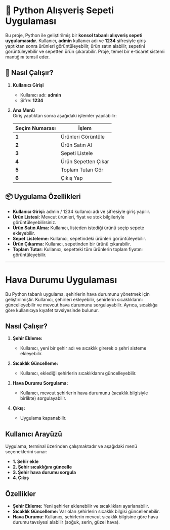 # 🛒 Python Alışveriş Sepeti Uygulaması

Bu proje, Python ile geliştirilmiş bir **konsol tabanlı alışveriş sepeti uygulamasıdır**. Kullanıcı, **admin** kullanıcı adı ve **1234** şifresiyle giriş yaptıktan sonra ürünleri görüntüleyebilir, ürün satın alabilir, sepetini görüntüleyebilir ve sepetten ürün çıkarabilir. Proje, temel bir e-ticaret sistemi mantığını temsil eder.

## 🚀 Nasıl Çalışır?

1. **Kullanıcı Girişi**
   - Kullanıcı adı: **admin**  
   - Şifre: **1234**  

2. **Ana Menü**  
   Giriş yaptıktan sonra aşağıdaki işlemler yapılabilir:  

   | Seçim Numarası | İşlem                 |
   |----------------|-----------------------|
   | **1**          | Ürünleri Görüntüle    |
   | **2**          | Ürün Satın Al         |
   | **3**          | Sepeti Listele        |
   | **4**          | Ürün Sepetten Çıkar   |
   | **5**          | Toplam Tutarı Gör     |
   | **6**          | Çıkış Yap             |

## 📦 Uygulama Özellikleri

- **Kullanıcı Girişi:** admin / 1234 kullanıcı adı ve şifresiyle giriş yapılır.  
- **Ürün Listesi:** Mevcut ürünleri, fiyat ve stok bilgileriyle görüntüleyebilirsiniz.  
- **Ürün Satın Alma:** Kullanıcı, listeden istediği ürünü seçip sepete ekleyebilir.  
- **Sepet Listeleme:** Kullanıcı, sepetindeki ürünleri görüntüleyebilir.  
- **Ürün Çıkarma:** Kullanıcı, sepetinden bir ürünü çıkarabilir.  
- **Toplam Tutar:** Kullanıcı, sepetteki tüm ürünlerin toplam fiyatını görüntüleyebilir.  

---

# Hava Durumu Uygulaması

Bu Python tabanlı uygulama, şehirlerin hava durumunu yönetmek için geliştirilmiştir. Kullanıcı, şehirleri ekleyebilir, şehirlerin sıcaklıklarını güncelleyebilir ve mevcut hava durumunu sorgulayabilir. Ayrıca, sıcaklığa göre kullanıcıya kıyafet tavsiyesinde bulunur.

## Nasıl Çalışır?

1. **Şehir Ekleme:**
   - Kullanıcı, yeni bir şehir adı ve sıcaklık girerek o şehri sisteme ekleyebilir.
   
2. **Sıcaklık Güncelleme:**
   - Kullanıcı, eklediği şehirlerin sıcaklıklarını güncelleyebilir.
   
3. **Hava Durumu Sorgulama:**
   - Kullanıcı, mevcut şehirlerin hava durumunu (sıcaklık bilgisiyle birlikte) sorgulayabilir.

4. **Çıkış:**
   - Uygulama kapanabilir.

## Kullanıcı Arayüzü

Uygulama, terminal üzerinden çalışmaktadır ve aşağıdaki menü seçeneklerini sunar:

- **1. Şehir ekle**
- **2. Şehir sıcaklığını güncelle**
- **3. Şehir hava durumu sorgula**
- **4. Çıkış**

## Özellikler

- **Şehir Ekleme:** Yeni şehirler eklenebilir ve sıcaklıkları ayarlanabilir.
- **Sıcaklık Güncelleme:** Var olan şehirlerin sıcaklık bilgisi güncellenebilir.
- **Hava Durumu:** Kullanıcı, şehirlerin mevcut sıcaklık bilgisine göre hava durumu tavsiyesi alabilir (soğuk, serin, güzel hava).
